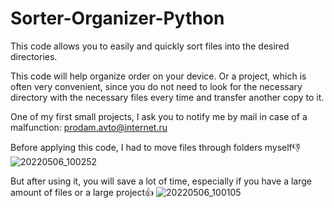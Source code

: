 # Sorter-Organizer-Python
This code allows you to easily and quickly sort files into the desired directories.

This code will help organize order on your device. Or a project, which is often very convenient, since you do not need to look for the necessary directory with the necessary files every time and transfer another copy to it.

One of my first small projects, I ask you to notify me by mail in case of a malfunction: prodam.avto@internet.ru

Before applying this code, I had to move files through folders myself👎
![20220506_100252](https://user-images.githubusercontent.com/104990547/167065446-192c7f40-e4e1-45c5-b098-aebc2b212141.gif)

But after using it, you will save a lot of time, especially if you have a large amount of files or a large project👍
![20220506_100105](https://user-images.githubusercontent.com/104990547/167065549-2c278cad-8433-4e42-a158-607a300c76f6.gif)
